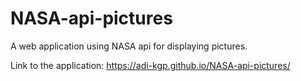 # NASA-api-pictures

A web application using NASA api for displaying pictures. 

Link to the application: https://adi-kgp.github.io/NASA-api-pictures/
